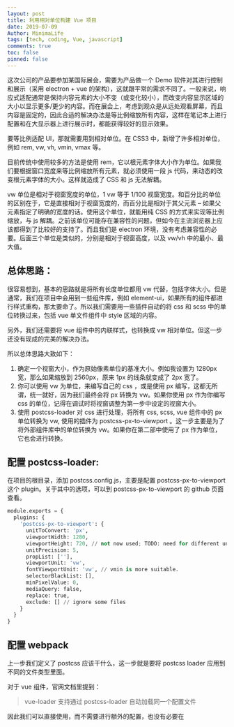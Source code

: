 ```yaml
---
layout: post
title: 利用相对单位构建 Vue 项目
date: 2019-07-09
Author: MinimaLife
tags: [tech, coding, Vue, javascript]
comments: true
toc: false
pinned: false
---
```

这次公司的产品要参加某国际展会，需要为产品做一个 Demo 软件对其进行控制和展示（采用 electron + vue 的架构），这就跟平常的需求不同了。一般来说，响应式适配通常是保持内容元素的大小不变（或变化较小），而改变内容显示区域的大小以显示更多/更少的内容。而在展会上，考虑到观众是从远处观看屏幕，而且内容是固定的，因此合适的解决办法是等比例缩放所有内容，这样在笔记本上进行配置和在大显示器上进行展示时，都能获得较好的显示效果。

要等比例适配 UI，那就需要用到相对单位。在 CSS3 中，新增了许多相对单位，例如 rem, vw, vh, vmin, vmax 等。

目前传统中使用较多的方法是使用 rem，它以根元素字体大小作为单位。如果我们要根据窗口宽度来等比例缩放所有元素，就必须使用一段 js 代码，来动态的改变根元素字体的大小。这样就造成了 CSS 和 js 无法解耦。

vw 单位是相对于视窗宽度的单位，1 vw 等于 1/100 视窗宽度。和百分比的单位的区别在于，它是直接相对于视窗宽度的，而百分比是相对于其父元素 – 如果父元素指定了明确的宽度的话。使用这个单位，就能用纯 CSS 的方式来实现等比例缩放，与 js 解耦。之前该单位可能存在兼容性的问题，但如今在主流浏览器上应该都得到了比较好的支持了。而且我们是 electron 环境，没有考虑兼容性的必要。后面三个单位是类似的，分别是相对于视窗高度，以及 vw/vh 中的最小、最大值。

## 总体思路：

很容易想到，基本的思路就是将所有长度单位都用 vw 代替，包括字体大小。但是通常，我们在项目中会用到一些组件库，例如 element-ui，如果所有的组件都进行样式重构，那太要命了。所以我们需要用一些插件自动的将 css 和 scss 中的单位转换过来，包括 vue 单文件组件中 style 区域的内容。

另外，我们还需要将 vue 组件中的内联样式，也转换成 vw 相对单位。但这一步还没有现成的完美的解决办法。

所以总体思路大致如下：
1. 确定一个视窗大小，作为原始像素单位的基准大小。例如我设置为 1280px 宽，那么如果缩放到 2560px，原来 1px 的线条就变成了 2px 宽了。
2. 你可以使用 vw 为单位，来编写自己的 css ，或是使用 px 编写，这都无所谓，统一就好，因为我们最终会将 px 转换为 vw。如果你使用 px 作为你编写 css 的单位，记得在调试时将视窗调整为第一步中设定的视窗大小。
3. 使用 postcss-loader 对 css 进行处理，将所有 css, scss, vue 组件中的 px 单位转换为 vw, 使用的插件为 postcss-px-to-viewport 。这一步主要是为了将外部组件库中的单位转换为 vw。如果你在第二部中使用了 px 作为单位，它也会进行转换。

## 配置 postcss-loader:

在项目的根目录，添加 postcss.config.js，主要是配置 postcss-px-to-viewport 这个 plugin。关于其中的选项，可以到 postcss-px-to-viewport 的 github 页面查看。

``` python
module.exports = {
  plugins: {
    'postcss-px-to-viewport': {
      unitToConvert: 'px',
      viewportWidth: 1280,
      viewportHeight: 720, // not now used; TODO: need for different units and math for different properties
      unitPrecision: 5,
      propList: [''],
      viewportUnit: 'vw',
      fontViewportUnit: 'vw', // vmin is more suitable.
      selectorBlackList: [],
      minPixelValue: 0,
      mediaQuery: false,
      replace: true,
      exclude: [] // ignore some files
    }
  }
}
```

## 配置 webpack

上一步我们定义了 postcss 应该干什么，这一步就是要将 postcss loader 应用到不同的文件类型里面。

对于 vue 组件，官网文档里提到：

> vue-loader 支持通过 postcss-loader 自动加载同一个配置文件

因此我们可以直接使用，而不需要进行额外的配置，也没有必要在 <style> 区块中显式的将 lang 设置为 postcss。更多信息请参考官方网站：https://vue-loader-v14.vuejs.org/zh-cn/features/postcss.html

关于 postcss-loader 插件的位置，根据官网的描述，需要加在任何预处理器（如 sass, scss）之前，在 css-loader 之后。如果 postcss-loader 加在预处理器之后的话，通过 scss 等文件中的 @import 语句引入的样式，将无法应用到 postcss-loader 的效果。

我是用 electron-vue 构建的项目，所以我更改的是 webpack.renderer.config.js。

``` javascript
{
  test: /\.css$/,
  use: ExtractTextPlugin.extract({
    fallback: 'style-loader',
    use: ['css-loader', 'postcss-loader']
  })
},
{
  test: /\.scss$/,
  use: [ 'style-loader', 'css-loader', 'postcss-loader', 'sass-loader' ]
},
{
  test: /\.vue$/,
  use: {
    loader: 'vue-loader',
    options: {
      extractCSS: process.env.NODE_ENV === 'production',
      loaders: {
        sass: 'vue-style-loader!css-loader!postcss-loader!sass-loader?indentedSyntax=1&data=@import "./src/renderer/styles/global-vars"',
        scss: 'vue-style-loader!css-loader!postcss-loader!sass-loader?data=@import "./src/renderer/styles/global-vars";'
      }
    }
  }
},
...
```

只需要将 postcss-loader 这个字段添加到合适的位置就可以了，不用做其它更改，唯一需要注意的是添加的位置：在预处理器之前，在 css-loader 之后。

## 转换 vue 单文件组件中的内联样式

对于这个需求，有朋友做了一个 loader, 可以将 vue 单文件组件中内联样式中的 px 单位转换为 vw。但是，由于该 loader 只是针对 .vue 文件做文本替换，对于某些渲染出来的组件（例如 element-ui 中的 switch 组件，接收 width = int 参数，最后渲染成 px 的值），无法生效。由于这一点涉及到的影响不大，暂时未做处理，手动添加一些 css 即可。

大家可以直接查看项目页面。https://github.com/hyy1115/style-vw-loader
